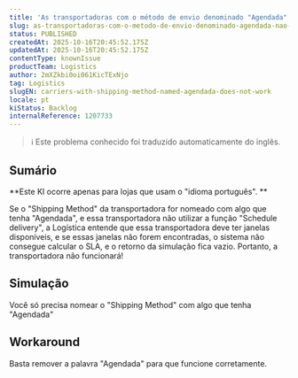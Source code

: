 ```yaml
---
title: 'As transportadoras com o método de envio denominado "Agendada" não funcionam'
slug: as-transportadoras-com-o-metodo-de-envio-denominado-agendada-nao-funcionam
status: PUBLISHED
createdAt: 2025-10-16T20:45:52.175Z
updatedAt: 2025-10-16T20:45:52.175Z
contentType: knownIssue
productTeam: Logistics
author: 2mXZkbi0oi061KicTExNjo
tag: Logistics
slugEN: carriers-with-shipping-method-named-agendada-does-not-work
locale: pt
kiStatus: Backlog
internalReference: 1207733
---
```


>ℹ️ Este problema conhecido foi traduzido automaticamente do inglês.

## Sumário



**Este KI ocorre apenas para lojas que usam o "idioma português". **

Se o "Shipping Method" da transportadora for nomeado com algo que tenha "Agendada", e essa transportadora não utilizar a função "Schedule delivery", a Logística entende que essa transportadora deve ter janelas disponíveis, e se essas janelas não forem encontradas, o sistema não consegue calcular o SLA, e o retorno da simulação fica vazio. Portanto, a transportadora não funcionará!
## Simulação


Você só precisa nomear o "Shipping Method" com algo que tenha "Agendada"
## Workaround


Basta remover a palavra "Agendada" para que funcione corretamente.



